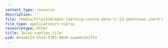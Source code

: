 ```yaml
---
content_type: resource
description: ''
file: /media/https%3A/open-learning-course-data-rc.s3.amazonaws.com/8-851-effective-field-theory-spring-2013/8b1e0214b51d578390d0caa49e2b2ff4_wwSNCM7e9VA.vtt
file_type: application/x-subrip
resourcetype: Other
title: 3play caption file
uid: 8b1e0214-b51d-5783-90d0-caa49e2b2ff4
---
```


